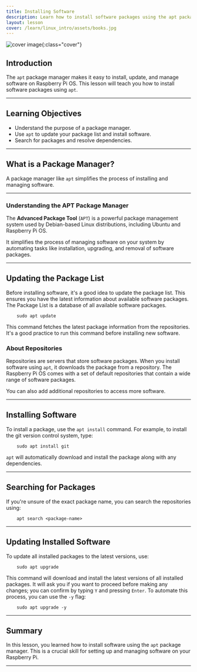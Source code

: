 ```yaml
---
title: Installing Software
description: Learn how to install software packages using the apt package manager.
layout: lesson
cover: /learn/linux_intro/assets/books.jpg
---
```


![cover image]({{page.cover}}){:class="cover"}

## Introduction

The `apt` package manager makes it easy to install, update, and manage software on Raspberry Pi OS. This lesson will teach you how to install software packages using `apt`.

---

## Learning Objectives

- Understand the purpose of a package manager.
- Use `apt` to update your package list and install software.
- Search for packages and resolve dependencies.

---

## What is a Package Manager?

A package manager like `apt` simplifies the process of installing and managing software.

---

### Understanding the APT Package Manager

The **Advanced Package Tool** (`APT`) is a powerful package management system used by Debian-based Linux distributions, including Ubuntu and Raspberry Pi OS.

It simplifies the process of managing software on your system by automating tasks like installation, upgrading, and removal of software packages.

---

## Updating the Package List

Before installing software, it's a good idea to update the package list. This ensures you have the latest information about available software packages. The Package List is a database of all available software packages.

        sudo apt update

This command fetches the latest package information from the repositories. It's a good practice to run this command before installing new software.

### About Repositories

Repositories are servers that store software packages. When you install software using `apt`, it downloads the package from a repository. The Raspberry Pi OS comes with a set of default repositories that contain a wide range of software packages.

You can also add additional repositories to access more software.

---

## Installing Software

To install a package, use the `apt install` command. For example, to install the git version control system, type:

        sudo apt install git

`apt` will automatically download and install the package along with any dependencies.

---

## Searching for Packages

If you're unsure of the exact package name, you can search the repositories using:

        apt search <package-name>

---

## Updating Installed Software

To update all installed packages to the latest versions, use:

        sudo apt upgrade

This command will download and install the latest versions of all installed packages. It will ask you if you want to proceed before making any changes; you can confirm by typing `Y` and pressing `Enter`. To automate this process, you can use the `-y` flag:

        sudo apt upgrade -y

---

## Summary

In this lesson, you learned how to install software using the `apt` package manager. This is a crucial skill for setting up and managing software on your Raspberry Pi.

---
